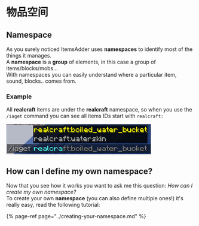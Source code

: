 # 物品空间

## Namespace

As you surely noticed ItemsAdder uses **namespaces** to identify most of the things it manages.  
A **namespace** is a **group** of elements, in this case a group of items/blocks/mobs...   
With namespaces you can easily understand where a particular item, sound, blocks.. comes from.

### Example

All **realcraft** items are under the **realcraft** namespace, so when you use the `/iaget` command you can see all items IDs start with `realcraft:`

![](../../../../.gitbook/assets/image%20%2810%29.png)

## How can I define my own namespace?

Now that you see how it works you want to ask me this question: _How can I create my own namespace?_  
To create your own **namespace** \(you can also define multiple ones!\) it's really easy, read the following tutorial:

{% page-ref page="../creating-your-namespace.md" %}

